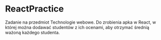 # ReactPractice

Zadanie na przedmiot Technologie webowe.
Do zrobienia apka w React, w której można dodawać studentów z ich ocenami, aby otrzymać średnią ważoną każdego studenta.